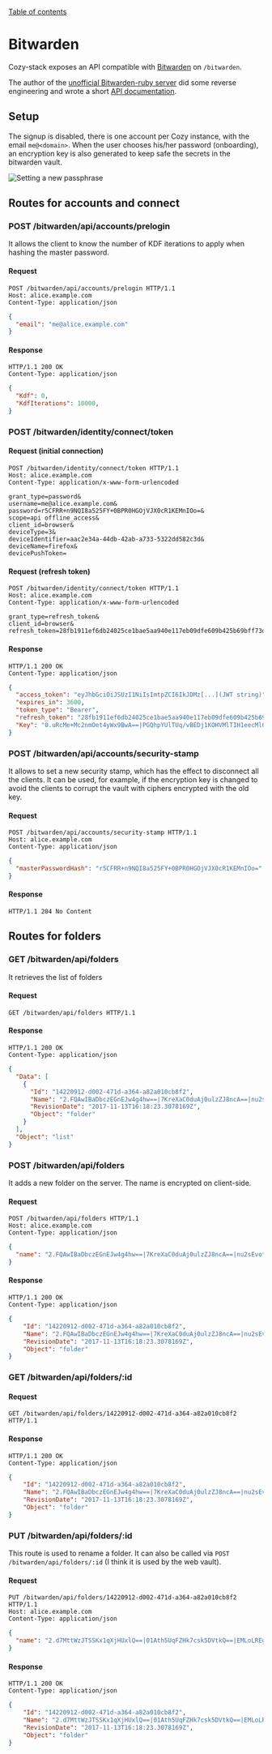 [Table of contents](README.md#table-of-contents)

# Bitwarden

Cozy-stack exposes an API compatible with
[Bitwarden](https://github.com/bitwarden) on `/bitwarden`.

The author of the [unofficial Bitwarden-ruby
server](https://github.com/jcs/rubywarden) did some reverse engineering and
wrote a short [API
documentation](https://github.com/jcs/rubywarden/blob/master/API.md).

## Setup

The signup is disabled, there is one account per Cozy instance, with the email
`me@<domain>`. When the user chooses his/her password (onboarding), an encryption key
is also generated to keep safe the secrets in the bitwarden vault.

![Setting a new passphrase](diagrams/bitwarden-cheatsheet.png)

## Routes for accounts and connect

### POST /bitwarden/api/accounts/prelogin

It allows the client to know the number of KDF iterations to apply when hashing
the master password.

#### Request

```http
POST /bitwarden/api/accounts/prelogin HTTP/1.1
Host: alice.example.com
Content-Type: application/json
```

```json
{
  "email": "me@alice.example.com"
}
```

#### Response

```http
HTTP/1.1 200 OK
Content-Type: application/json
```

```json
{
  "Kdf": 0,
  "KdfIterations": 10000,
}
```

### POST /bitwarden/identity/connect/token

#### Request (initial connection)

```http
POST /bitwarden/identity/connect/token HTTP/1.1
Host: alice.example.com
Content-Type: application/x-www-form-urlencoded
```

```
grant_type=password&
username=me@alice.example.com&
password=r5CFRR+n9NQI8a525FY+0BPR0HGOjVJX0cR1KEMnIOo=&
scope=api offline_access&
client_id=browser&
deviceType=3&
deviceIdentifier=aac2e34a-44db-42ab-a733-5322dd582c3d&
deviceName=firefox&
devicePushToken=
```

#### Request (refresh token)

```http
POST /bitwarden/identity/connect/token HTTP/1.1
Host: alice.example.com
Content-Type: application/x-www-form-urlencoded
```

```
grant_type=refresh_token&
client_id=browser&
refresh_token=28fb1911ef6db24025ce1bae5aa940e117eb09dfe609b425b69bff73d73c03bf
```

#### Response

```http
HTTP/1.1 200 OK
Content-Type: application/json
```

```json
{
  "access_token": "eyJhbGciOiJSUzI1NiIsImtpZCI6IkJDMz[...](JWT string)",
  "expires_in": 3600,
  "token_type": "Bearer",
  "refresh_token": "28fb1911ef6db24025ce1bae5aa940e117eb09dfe609b425b69bff73d73c03bf",
  "Key": "0.uRcMe+Mc2nmOet4yWx9BwA==|PGQhpYUlTUq/vBEDj1KOHVMlTIH1eecMl0j80+Zu0VRVfFa7X/MWKdVM6OM/NfSZicFEwaLWqpyBlOrBXhR+trkX/dPRnfwJD2B93hnLNGQ="
}
```

### POST /bitwarden/api/accounts/security-stamp

It allows to set a new security stamp, which has the effect to disconnect all
the clients. It can be used, for example, if the encryption key is changed to
avoid the clients to corrupt the vault with ciphers encrypted with the old key.

#### Request

```http
POST /bitwarden/api/accounts/security-stamp HTTP/1.1
Host: alice.example.com
Content-Type: application/json
```

```json
{
  "masterPasswordHash": "r5CFRR+n9NQI8a525FY+0BPR0HGOjVJX0cR1KEMnIOo="
}
```

#### Response

```http
HTTP/1.1 204 No Content
```

## Routes for folders

### GET /bitwarden/api/folders

It retrieves the list of folders

#### Request

```http
GET /bitwarden/api/folders HTTP/1.1
```

#### Response

```http
HTTP/1.1 200 OK
Content-Type: application/json
```

```json
{
  "Data": [
    {
      "Id": "14220912-d002-471d-a364-a82a010cb8f2",
      "Name": "2.FQAwIBaDbczEGnEJw4g4hw==|7KreXaC0duAj0ulzZJ8ncA==|nu2sEvotjd4zusvGF8YZJPnS9SiJPDqc1VIfCrfve/o=",
      "RevisionDate": "2017-11-13T16:18:23.3078169Z",
      "Object": "folder"
    }
  ],
  "Object": "list"
}
```

### POST /bitwarden/api/folders

It adds a new folder on the server. The name is encrypted on client-side.

#### Request

```http
POST /bitwarden/api/folders HTTP/1.1
Host: alice.example.com
Content-Type: application/json
```

```json
{
  "name": "2.FQAwIBaDbczEGnEJw4g4hw==|7KreXaC0duAj0ulzZJ8ncA==|nu2sEvotjd4zusvGF8YZJPnS9SiJPDqc1VIfCrfve/o="
}
```

#### Response

```http
HTTP/1.1 200 OK
Content-Type: application/json
```

```json
{
	"Id": "14220912-d002-471d-a364-a82a010cb8f2",
	"Name": "2.FQAwIBaDbczEGnEJw4g4hw==|7KreXaC0duAj0ulzZJ8ncA==|nu2sEvotjd4zusvGF8YZJPnS9SiJPDqc1VIfCrfve/o=",
	"RevisionDate": "2017-11-13T16:18:23.3078169Z",
	"Object": "folder"
}
```

### GET /bitwarden/api/folders/:id

#### Request

```http
GET /bitwarden/api/folders/14220912-d002-471d-a364-a82a010cb8f2 HTTP/1.1
```

#### Response

```http
HTTP/1.1 200 OK
Content-Type: application/json
```

```json
{
	"Id": "14220912-d002-471d-a364-a82a010cb8f2",
	"Name": "2.FQAwIBaDbczEGnEJw4g4hw==|7KreXaC0duAj0ulzZJ8ncA==|nu2sEvotjd4zusvGF8YZJPnS9SiJPDqc1VIfCrfve/o=",
	"RevisionDate": "2017-11-13T16:18:23.3078169Z",
	"Object": "folder"
}
```

### PUT /bitwarden/api/folders/:id

This route is used to rename a folder. It can also be called via
`POST /bitwarden/api/folders/:id` (I think it is used by the web vault).

#### Request

```http
PUT /bitwarden/api/folders/14220912-d002-471d-a364-a82a010cb8f2 HTTP/1.1
Host: alice.example.com
Content-Type: application/json
```

```json
{
  "name": "2.d7MttWzJTSSKx1qXjHUxlQ==|01Ath5UqFZHk7csk5DVtkQ==|EMLoLREgCUP5Cu4HqIhcLqhiZHn+NsUDp8dAg1Xu0Io="
}
```

#### Response

```http
HTTP/1.1 200 OK
Content-Type: application/json
```

```json
{
	"Id": "14220912-d002-471d-a364-a82a010cb8f2",
	"Name": "2.d7MttWzJTSSKx1qXjHUxlQ==|01Ath5UqFZHk7csk5DVtkQ==|EMLoLREgCUP5Cu4HqIhcLqhiZHn+NsUDp8dAg1Xu0Io=",
	"RevisionDate": "2017-11-13T16:18:23.3078169Z",
	"Object": "folder"
}
```

